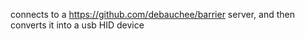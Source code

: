 connects to a https://github.com/debauchee/barrier server, and then converts it into a usb HID device

